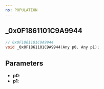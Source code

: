 ```yaml
---
ns: POPULATION
---
```

## _0x0F1861101C9A9944

```c
// 0x0F1861101C9A9944
void _0x0F1861101C9A9944(Any p0, Any p1);
```

## Parameters
* **p0**:
* **p1**:
